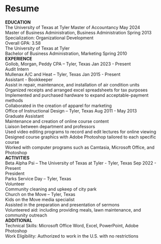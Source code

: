 # Resume
<b>EDUCATION</b><br>
The University of Texas at Tyler Master of Accountancy May 2024<br>
Master of Business Administration, Business Administration Spring 2013<br>
Specialization: Organizational Development<br>
Overall GPA: 3.58 <br>
The University of Texas at Tyler<br>
Bachelor of Business Administration, Marketing Spring 2010<br>
<b>EXPERIENCE</b><br>
Gollob, Morgan, Peddy CPA – Tyler, Texas Jan 2023 - Present<br>
Audit Intern<br>
Mullenax A/C and Heat – Tyler, Texas Jan 2015 - Present<br>
Assistant - Bookkeeper<br>
Assist in repair, maintenance, and installation of air condition units<br>
Organized receipts and arranged excel spreadsheets for tax purposes<br>
Implemented and purchased hardware to expand acceptable-payment methods<br>
Collaborated in the creation of apparel for marketing<br>
Office of Instructional Design – Tyler, Texas Aug 2011 - May 2013<br>
Graduate Assistant<br>
Maintenance and creation of online course content<br>
Liaison between department and professors<br>
Used video editing programs to record and edit lectures for online viewing<br>
Designed course graphics with Adobe Photoshop tailored to each specific course<br>
Worked with computer programs such as Camtasia, Microsoft Office, and Photoshop<br>
<b>ACTIVITIES</b><br>
Beta Alpha Psi – The University of Texas at Tyler - Tyler, Texas Sep 2022 - Present<br>
President<br>
Parks Service Day – Tyler, Texas<br>
Volunteer<br>
Community cleaning and upkeep of city park<br>
Church on the Move – Tyler, Texas<br>
Kids on the Move media specialist<br>
Assisted in the preparation and presentation of sermons<br>
Volunteered aid: including providing meals, lawn maintenance, and community outreach<br>
<b>ADDITIONAL</b><br>
Technical Skills: Microsoft Office Word, Excel, PowerPoint, Adobe Photoshop<br>
Work Eligibility: Authorized to work in the U.S. with no restrictions<br>

